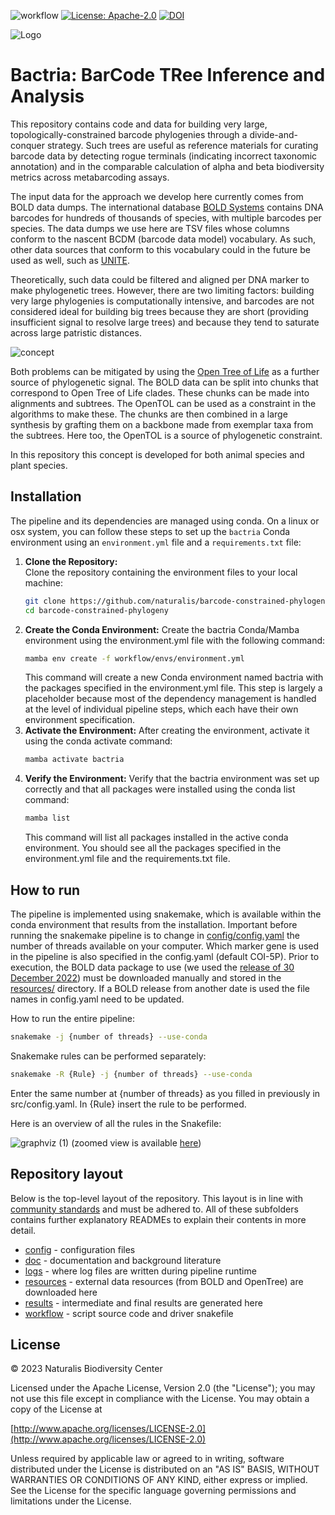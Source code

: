 ![workflow](https://github.com/naturalis/barcode-constrained-phylogeny/actions/workflows/python-package-conda.yml/badge.svg)
[![License: Apache-2.0](https://img.shields.io/badge/License-Apache_2.0-blue.svg)](https://opensource.org/licenses/Apache-2.0)
[![DOI](https://zenodo.org/badge/DOI/10.5281/zenodo.10519081.svg)](https://doi.org/10.5281/zenodo.10519081)

![Logo](https://github.com/naturalis/barcode-constrained-phylogeny/blob/main/doc/logo-small.png?raw=true)

# Bactria: BarCode TRee Inference and Analysis
This repository contains code and data for building very large, topologically-constrained 
barcode phylogenies through a divide-and-conquer strategy. Such trees are useful as 
reference materials for curating barcode data by detecting rogue terminals (indicating
incorrect taxonomic annotation) and in the comparable calculation of alpha and beta 
biodiversity metrics across metabarcoding assays. 

The input data for the approach we develop here currently comes from BOLD data dumps. 
The international database [BOLD Systems](https://www.boldsystems.org/index.php) 
contains DNA barcodes for hundreds of thousands of species, with multiple barcodes per 
species. The data dumps we use here are TSV files whose columns conform to the nascent
BCDM (barcode data model) vocabulary. As such, other data sources that conform to this
vocabulary could in the future be used as well, such as [UNITE](https://unite.ut.ee/).

Theoretically, such data could be filtered and aligned per DNA marker to make 
phylogenetic trees. However, there are two limiting factors: building very large 
phylogenies is computationally intensive, and barcodes are not considered ideal for 
building big trees because they are short (providing insufficient signal to resolve large 
trees) and because they tend to saturate across large patristic distances.

![concept](https://github.com/naturalis/barcode-constrained-phylogeny/blob/main/doc/concept.png)

Both problems can be mitigated by using the 
[Open Tree of Life](https://tree.opentreeoflife.org/opentree/argus/opentree13.4@ott93302) 
as a further source of phylogenetic signal. The BOLD data can be split into chunks that 
correspond to Open Tree of Life clades. These chunks can be made into alignments and 
subtrees. The OpenTOL can be used as a constraint in the algorithms to make these. The 
chunks are then combined in a large synthesis by grafting them on a backbone made from 
exemplar taxa from the subtrees. Here too, the OpenTOL is a source of phylogenetic 
constraint.

In this repository this concept is developed for both animal species and plant species.

## Installation

The pipeline and its dependencies are managed using conda. On a linux or osx system, you 
can follow these steps to set up the `bactria` Conda environment using an `environment.yml` 
file and a `requirements.txt` file:

1. **Clone the Repository:**  
   Clone the repository containing the environment files to your local machine:
   ```bash
   git clone https://github.com/naturalis/barcode-constrained-phylogeny.git
   cd barcode-constrained-phylogeny
   ```
2. **Create the Conda Environment:**
   Create the bactria Conda/Mamba environment using the environment.yml file with the following 
   command:
   ```bash
   mamba env create -f workflow/envs/environment.yml
   ```
   This command will create a new Conda environment named bactria with the packages 
   specified in the environment.yml file. This step is largely a placeholder because
   most of the dependency management is handled at the level of individual pipeline
   steps, which each have their own environment specification.
3. **Activate the Environment:**
   After creating the environment, activate it using the conda activate command:
   ```bash
   mamba activate bactria
   ```
4. **Verify the Environment:**
   Verify that the bactria environment was set up correctly and that all packages were 
   installed using the conda list command:
   ```bash
   mamba list
   ```
   This command will list all packages installed in the active conda environment. You should 
   see all the packages specified in the environment.yml file and the requirements.txt file.

## How to run

The pipeline is implemented using snakemake, which is available within the conda 
environment that results from the installation. Important before running the snakemake pipeline 
is to change in [config/config.yaml](config/config.yaml) the number of threads available on your 
computer. Which marker gene is used in the pipeline is also specified in the config.yaml (default 
COI-5P). Prior to execution, the BOLD data package to use (we used the 
[release of 30 December 2022](https://www.boldsystems.org/index.php/datapackage?id=BOLD_Public.30-Dec-2022)) 
must be downloaded manually and stored in the [resources/](resources/) directory. If a BOLD release 
from another date is used the file names in config.yaml need to be updated. 

How to run the entire pipeline:

```bash 
snakemake -j {number of threads} --use-conda
```

Snakemake rules can be performed separately:
```bash 
snakemake -R {Rule} -j {number of threads} --use-conda
```

Enter the same number at {number of threads} as you filled in previously in src/config.yaml.
In {Rule} insert the rule to be performed.

Here is an overview of all the rules in the Snakefile:

![graphviz (1)](https://github.com/naturalis/barcode-constrained-phylogeny/blob/main/doc/dag.svg)
(zoomed view is available [here](https://raw.githubusercontent.com/naturalis/barcode-constrained-phylogeny/main/doc/dag.svg))

## Repository layout

Below is the top-level layout of the repository. This layout is in line with 
[community standards](https://snakemake.readthedocs.io/en/stable/snakefiles/deployment.html) and must be adhered to.
All of these subfolders contains further explanatory READMEs to explain their contents in more detail.

- [config](config/) - configuration files
- [doc](doc/) - documentation and background literature
- [logs](logs/) - where log files are written during pipeline runtime
- [resources](resources/) - external data resources (from BOLD and OpenTree) are downloaded here
- [results](results/) - intermediate and final results are generated here
- [workflow](workflow/) - script source code and driver snakefile 

## License

&copy; 2023 Naturalis Biodiversity Center

Licensed under the Apache License, Version 2.0 (the "License"); you may not use this file except 
in compliance with the License. You may obtain a copy of the License at

[http://www.apache.org/licenses/LICENSE-2.0](http://www.apache.org/licenses/LICENSE-2.0)
   
Unless required by applicable law or agreed to in writing, software distributed under the License 
is distributed on an "AS IS" BASIS, WITHOUT WARRANTIES OR CONDITIONS OF ANY KIND, either express 
or implied. See the License for the specific language governing permissions and limitations under 
the License.
